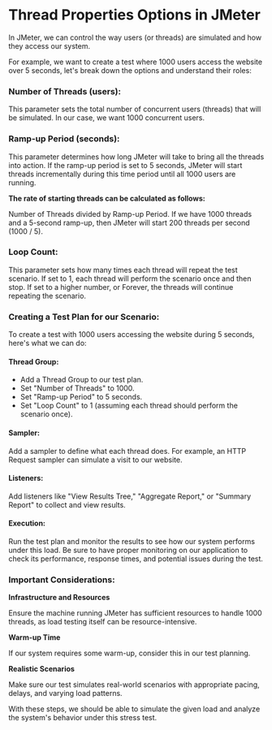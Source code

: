 # Thread Properties Options in JMeter

In JMeter, we can control the way users (or threads) are simulated and how they access our system.

For example, we want to create a test where 1000 users access the website over 5 seconds, let's break down the options and understand their roles:

### Number of Threads (users):

This parameter sets the total number of concurrent users (threads) that will be simulated. In our case, we want 1000 concurrent users.

### Ramp-up Period (seconds):

This parameter determines how long JMeter will take to bring all the threads into action. If the ramp-up period is set to 5 seconds, JMeter will start threads incrementally during this time period until all 1000 users are running.

**The rate of starting threads can be calculated as follows:**

Number of Threads divided by Ramp-up Period.
If we have 1000 threads and a 5-second ramp-up, then JMeter will start 200 threads per second (1000 / 5).

### Loop Count:

This parameter sets how many times each thread will repeat the test scenario. If set to 1, each thread will perform the scenario once and then stop. If set to a higher number, or Forever, the threads will continue repeating the scenario.

### Creating a Test Plan for our Scenario:

To create a test with 1000 users accessing the website during 5 seconds, here's what we can do:

#### Thread Group:

- Add a Thread Group to our test plan.
- Set "Number of Threads" to 1000.
- Set "Ramp-up Period" to 5 seconds.
- Set "Loop Count" to 1 (assuming each thread should perform the scenario once).

#### Sampler:

Add a sampler to define what each thread does. For example, an HTTP Request sampler can simulate a visit to our website.

#### Listeners:

Add listeners like "View Results Tree," "Aggregate Report," or "Summary Report" to collect and view results.

#### Execution:

Run the test plan and monitor the results to see how our system performs under this load.
Be sure to have proper monitoring on our application to check its performance, response times, and potential issues during the test.

### Important Considerations:

**Infrastructure and Resources**

Ensure the machine running JMeter has sufficient resources to handle 1000 threads, as load testing itself can be resource-intensive.

**Warm-up Time**

If our system requires some warm-up, consider this in our test planning.

**Realistic Scenarios**

Make sure our test simulates real-world scenarios with appropriate pacing, delays, and varying load patterns.

With these steps, we should be able to simulate the given load and analyze the system's behavior under this stress test.
